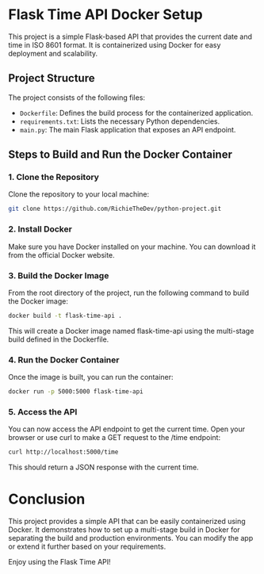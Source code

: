 # Flask Time API Docker Setup

This project is a simple Flask-based API that provides the current date and time in ISO 8601 format. It is containerized using Docker for easy deployment and scalability.

## Project Structure

The project consists of the following files:

- `Dockerfile`: Defines the build process for the containerized application.
- `requirements.txt`: Lists the necessary Python dependencies.
- `main.py`: The main Flask application that exposes an API endpoint.

## Steps to Build and Run the Docker Container

### 1. Clone the Repository

Clone the repository to your local machine:

```bash
git clone https://github.com/RichieTheDev/python-project.git
```

### 2. Install Docker

Make sure you have Docker installed on your machine. You can download it from the official Docker website.

### 3. Build the Docker Image

From the root directory of the project, run the following command to build the Docker image:

```bash
docker build -t flask-time-api .
```

This will create a Docker image named flask-time-api using the multi-stage build defined in the Dockerfile.

### 4. Run the Docker Container

Once the image is built, you can run the container:

```bash
docker run -p 5000:5000 flask-time-api
```

### 5. Access the API

You can now access the API endpoint to get the current time. Open your browser or use curl to make a GET request to the /time endpoint:

```bash
curl http://localhost:5000/time
```

This should return a JSON response with the current time.

# Conclusion

This project provides a simple API that can be easily containerized using Docker. It demonstrates how to set up a multi-stage build in Docker for separating the build and production environments. You can modify the app or extend it further based on your requirements.

Enjoy using the Flask Time API!
